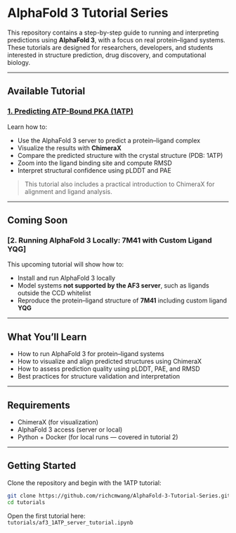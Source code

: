 # AlphaFold 3 Tutorial Series

This repository contains a step-by-step guide to running and interpreting predictions using **AlphaFold 3**, with a focus on real protein–ligand systems. These tutorials are designed for researchers, developers, and students interested in structure prediction, drug discovery, and computational biology.

---

## Available Tutorial

### [1. Predicting ATP-Bound PKA (1ATP)](https://colab.research.google.com/github/richcmwang/AlphaFold-3-Tutorial-Series/blob/main/tutorials/af3_1ATP_server_tutorial.ipynb)
Learn how to:
- Use the AlphaFold 3 server to predict a protein–ligand complex
- Visualize the results with **ChimeraX**
- Compare the predicted structure with the crystal structure (PDB: 1ATP)
- Zoom into the ligand binding site and compute RMSD
- Interpret structural confidence using pLDDT and PAE

> This tutorial also includes a practical introduction to ChimeraX for alignment and ligand analysis.

---

## Coming Soon

### [2. Running AlphaFold 3 Locally: 7M41 with Custom Ligand YQG]
This upcoming tutorial will show how to:
- Install and run AlphaFold 3 locally
- Model systems **not supported by the AF3 server**, such as ligands outside the CCD whitelist
- Reproduce the protein–ligand structure of **7M41** including custom ligand **YQG**

---

## What You’ll Learn

- How to run AlphaFold 3 for protein–ligand systems
- How to visualize and align predicted structures using ChimeraX
- How to assess prediction quality using pLDDT, PAE, and RMSD
- Best practices for structure validation and interpretation

---

## Requirements

- ChimeraX (for visualization)
- AlphaFold 3 access (server or local)
- Python + Docker (for local runs — covered in tutorial 2)

---

## Getting Started

Clone the repository and begin with the 1ATP tutorial:

```bash
git clone https://github.com/richcmwang/AlphaFold-3-Tutorial-Series.git
cd tutorials
```

Open the first tutorial here:  
`tutorials/af3_1ATP_server_tutorial.ipynb`
